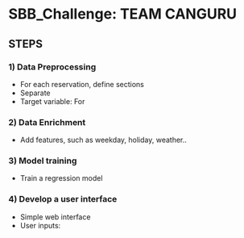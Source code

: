# SBB_Challenge: TEAM CANGURU

## STEPS

### 1) Data Preprocessing

* For each reservation, define sections
* Separate
* Target variable: For 

### 2) Data Enrichment

* Add features, such as weekday, holiday, weather..

### 3) Model training

* Train a regression model

### 4) Develop a user interface

* Simple web interface
* User inputs: 
